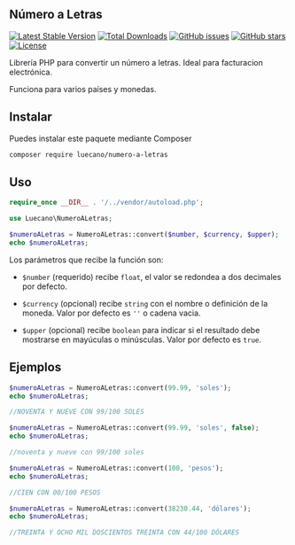 ## Número a Letras

[![Latest Stable Version](https://poser.pugx.org/luecano/numero-a-letras/v/stable?format=flat-square)](https://packagist.org/packages/luecano/numero-a-letras)
[![Total Downloads](https://poser.pugx.org/luecano/numero-a-letras/downloads?format=flat-square)](https://packagist.org/packages/luecano/numero-a-letras)
[![GitHub issues](https://img.shields.io/github/issues/luecano/numero-a-letras.svg?style=flat-square)](https://github.com/luecano/numero-a-letras/issues)
[![GitHub stars](https://img.shields.io/github/stars/luecano/numero-a-letras.svg?style=flat-square)](https://github.com/luecano/numero-a-letras/stargazers)
[![License](https://poser.pugx.org/luecano/numero-a-letras/license?format=flat-square)](https://packagist.org/packages/luecano/numero-a-letras)

Librería PHP para convertir un número a letras. Ideal para facturacion electrónica.

Funciona para varios países y monedas.

## Instalar

Puedes instalar este paquete mediante Composer

```bash
composer require luecano/numero-a-letras
```

## Uso

```php
require_once __DIR__ . '/../vendor/autoload.php';

use Luecano\NumeroALetras;

$numeroALetras = NumeroALetras::convert($number, $currency, $upper);
echo $numeroALetras;
```

Los parámetros que recibe la función son:

- `$number` (requerido) recibe `float`, el valor se redondea a dos decimales por defecto.

- `$currency` (opcional) recibe `string` con el nombre o definición de la moneda. Valor por defecto es `''` o cadena vacia.

- `$upper` (opcional) recibe `boolean` para indicar si el resultado debe mostrarse en mayúculas o minúsculas. Valor por defecto es `true`.

## Ejemplos

```php
$numeroALetras = NumeroALetras::convert(99.99, 'soles');
echo $numeroALetras;

//NOVENTA Y NUEVE CON 99/100 SOLES
```

```php
$numeroALetras = NumeroALetras::convert(99.99, 'soles', false);
echo $numeroALetras;

//noventa y nueve con 99/100 soles
```

```php
$numeroALetras = NumeroALetras::convert(100, 'pesos');
echo $numeroALetras;

//CIEN CON 00/100 PESOS
```

```php
$numeroALetras = NumeroALetras::convert(38230.44, 'dólares');
echo $numeroALetras;

//TREINTA Y OCHO MIL DOSCIENTOS TREINTA CON 44/100 DÓLARES
```
